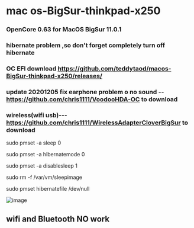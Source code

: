 # mac os-BigSur-thinkpad-x250
### OpenCore 0.63 for MacOS BigSur 11.0.1 
###  hibernate problem ,so don't forget completely turn off hibernate 

### OC EFI download https://github.com/teddytaod/macos-BigSur-thinkpad-x250/releases/
### update 20201205 fix earphone problem o no sound --https://github.com/chris1111/VoodooHDA-OC to download
### wireless(wifi usb)---https://github.com/chris1111/WirelessAdapterCloverBigSur  to download

sudo pmset -a sleep 0

sudo pmset -a hibernatemode 0

sudo pmset -a disablesleep 1

sudo rm -f /var/vm/sleepimage

sudo pmset hibernatefile /dev/null


![image](https://github.com/teddytaod/macos-BigSur-thinkpad-x250/blob/master/BigSur-beta6.png)
## wifi and Bluetooth NO work
